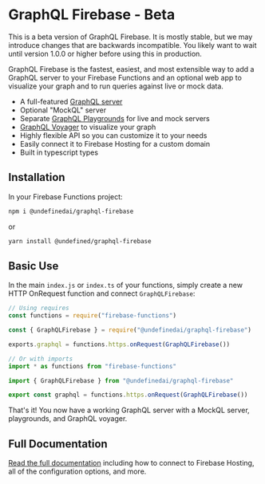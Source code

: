 # GraphQL Firebase - Beta

This is a beta version of GraphQL Firebase. It is mostly stable, but we may introduce changes that are backwards incompatible. You likely want to wait until version 1.0.0 or higher before using this in production.

GraphQL Firebase is the fastest, easiest, and most extensible way to add a GraphQL server to your Firebase Functions and an optional web app to visualize your graph and to run queries against live or mock data.

- A full-featured [GraphQL server](https://github.com/graphql/express-graphql)
- Optional "MockQL" server
- Separate [GraphQL Playgrounds](https://github.com/graphql/graphql-playground) for live and mock servers
- [GraphQL Voyager](https://github.com/APIs-guru/graphql-voyager) to visualize your graph
- Highly flexible API so you can customize it to your needs
- Easily connect it to Firebase Hosting for a custom domain
- Built in typescript types

## Installation

In your Firebase Functions project:

```sh
npm i @undefinedai/graphql-firebase
```

or

```sh
yarn install @undefined/graphql-firebase
```

## Basic Use

In the main `index.js` or `index.ts` of your functions, simply create a new HTTP OnRequest function and connect `GraphQLFirebase`:

```typescript
// Using requires
const functions = require("firebase-functions")

const { GraphQLFirebase } = require("@undefinedai/graphql-firebase")

exports.graphql = functions.https.onRequest(GraphQLFirebase())
```

```typescript
// Or with imports
import * as functions from "firebase-functions"

import { GraphQLFirebase } from "@undefinedai/graphql-firebase"

export const graphql = functions.https.onRequest(GraphQLFirebase())
```

That's it! You now have a working GraphQL server with a MockQL server, playgrounds, and GraphQL voyager.

## Full Documentation

[Read the full documentation](https://undefinedai.github.io/graphql-firebase) including how to connect to Firebase Hosting, all of the configuration options, and more.
